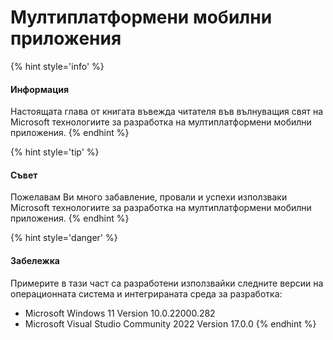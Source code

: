 # Mултиплатформени мобилни приложения

{% hint style='info' %}
#### Информация
Настоящата глава от книгата въвежда читателя във вълнуващия свят на Microsoft технологиите за разработка на мултиплатформени мобилни приложения.
{% endhint %}

{% hint style='tip' %}
#### Съвет
Пожелавам Ви много забавление, провали и успехи използваки Microsoft технологиите за разработка на мултиплатформени мобилни приложения.
{% endhint %}

{% hint style='danger' %}
#### Забележка
Примерите в тази част са разработени използвайки следните версии на операционната система и интегрираната среда за разработка:
* Microsoft Windows 11 Version 10.0.22000.282
* Microsoft Visual Studio Community 2022 Version 17.0.0
{% endhint %}
